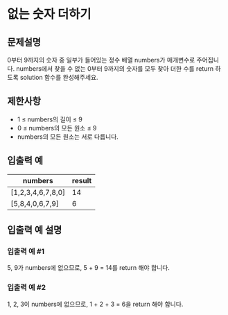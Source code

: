 # 없는 숫자 더하기

## 문제설명
0부터 9까지의 숫자 중 일부가 들어있는 정수 배열 numbers가 매개변수로 주어집니다. numbers에서 찾을 수 없는 0부터 9까지의 숫자를 모두 찾아 더한 수를 return 하도록 solution 함수를 완성해주세요.

## 제한사항
- 1 ≤ numbers의 길이 ≤ 9
- 0 ≤ numbers의 모든 원소 ≤ 9
- numbers의 모든 원소는 서로 다릅니다.

## 입출력 예
|numbers|result|
|-------|------|
|[1,2,3,4,6,7,8,0]|14|
|[5,8,4,0,6,7,9]|6|

## 입출력 예 설명
### 입출력 예 #1
5, 9가 numbers에 없으므로, 5 + 9 = 14를 return 해야 합니다.

### 입출력 예 #2
1, 2, 3이 numbers에 없으므로, 1 + 2 + 3 = 6을 return 해야 합니다.